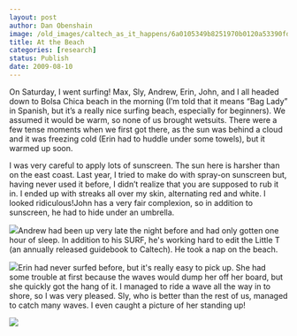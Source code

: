 ```yaml
---
layout: post
author: Dan Obenshain
image: /old_images/caltech_as_it_happens/6a0105349b8251970b0120a53390fd970c.jpg
title: At the Beach
categories: [research]
status: Publish
date: 2009-08-10
---
```



On Saturday, I went surfing!
Max, Sly, Andrew, Erin, John, and I all headed down to Bolsa Chica beach in the morning (I’m told that it means “Bag Lady” in Spanish, but it’s a really nice surfing beach, especially for beginners). We assumed it would be warm, so none of us brought wetsuits. There were a few tense moments when we first got there, as the sun was behind a cloud and it was freezing cold (Erin had to huddle under some towels), but it warmed up soon.

I was very careful to apply lots of sunscreen. The sun here is harsher than on the east coast. Last year, I tried to make do with spray-on sunscreen but, having never used it before, I didn’t realize that you are supposed to rub it in. I ended up with streaks all over my skin, alternating red and white. I looked ridiculous!John has a very fair complexion, so in addition to sunscreen, he had to hide under an umbrella.


![](/old_images/caltech_as_it_happens/6a0105349b8251970b0120a5338ccc970c.jpg)Andrew had been up very late the night before and had only gotten one hour of sleep. In addition to his SURF, he's working hard to edit the Little T (an annually released guidebook to Caltech). He took a nap on the beach.


![](/old_images/6a0105349b8251970b0120a4dc86e4970b-800wi.jpg)Erin had never surfed before, but it's really easy to pick up. She had some trouble at first because the waves would dump her off her board, but she quickly got the hang of it. I managed to ride a wave all the way in to shore, so I was very pleased. Sly, who is better than the rest of us, managed to catch many waves. I even caught a picture of her standing up!


![](/old_images/6a0105349b8251970b0120a53392af970c-800wi.jpg)
